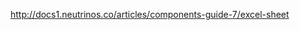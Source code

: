 <a href="http://docs1.neutrinos.co/articles/components-guide-7/excel-sheet" target="_blank">http://docs1.neutrinos.co/articles/components-guide-7/excel-sheet</a>
